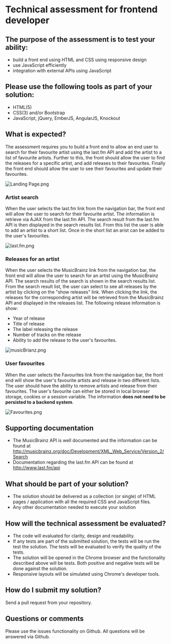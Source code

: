 # Technical assessment for frontend developer

## The purpose of the assessment is to test your ability:
* build a front end using HTML and CSS using responsive design
* use JavaScript efficiently
* integration with external APIs using JavaScript

## Please use the following tools as part of your solution:
* HTML(5)
* CSS(3) and/or Bootstrap
* JavaScript, jQuery, EmberJS, AngularJS, Knockout

## What is expected?
The assessment requires you to build a front end to allow an end user to search for their favourite artist using the last.fm API and add the artist to a list of favourite artists. Further to this, the front should allow the user to find the releases for a specific artist, and add releases to their favourites. Finally the front end should allow the user to see their favourites and update their favourites.

![Landing Page.png](https://bitbucket.org/repo/Ee5ebB/images/2971093355-Landing%20Page.png)

### Artist search
When the user selects the last.fm link from the navigation bar, the front end will allow the user to search for their favourite artist. The information is retrieve via AJAX from the last.fm API. The search result from the last.fm API is then displayed in the search results list. From this list the user is able to add an artist to a short list. Once in the short list an arist can be added to the user's favourites.

![last.fm.png](https://bitbucket.org/repo/Ee5ebB/images/3258966971-last.fm.png)

### Releases for an artist
When the user selects the MusicBrainz link from the navigation bar, the front end will allow the user to search for an artist using the MusicBrainz API. The search results of the search is shown in the search results list. From the search result list, the user can select to see all releases by the artist by clicking on the "show releases" link. When clicking the link, the releases for the corresponding artist will be retrieved from the MusicBrainz API and displayed in the releases list. The following release information is show:
*	Year of release
*	Title of release
*	The label releasing the release
*	Number of tracks on the release
*	Ability to add the release to the user's favourites.

![musicBrianz.png](https://bitbucket.org/repo/Ee5ebB/images/2739184105-musicBrianz.png)

### User favourites
When the user selects the Favourites link from the navigation bar, the front end will show the user's favourite artists and release in two different lists. The user should have the ability to remove artists and release from their favourites. The user's favourite can either be stored in local browser storage, cookies or a session variable. The information **does not need to be persisted to a backend system**.

![Favourites.png](https://bitbucket.org/repo/Ee5ebB/images/4147997301-Favourites.png)

## Supporting documentation
* The MusicBrainz API is well documented and the information can be found at http://musicbrainz.org/doc/Development/XML_Web_Service/Version_2/Search
* Documentation regarding the last.fm API can be found at http://www.last.fm/api

## What should be part of your solution?
* The solution should be delivered as a collection (or single) of HTML pages / application with all the required CSS and JavaScript files.
* Any other documentation needed to execute your solution

## How will the technical assessment be evaluated?
* The code will evaluated for clarity, design and readability.
* If any tests are part of the submitted solution, the tests will be run the test the solution. The tests will be evaluated to verify the quality of the tests.
* The solution will be opened in the Chrome browser and the functionality described above will be tests. Both positive and negative tests will be done against the solution.
* Responsive layouts will be simulated using Chrome's developer tools.

## How do I submit my solution?
Send a pull request from your repository.

## Questions or comments
Please use the issues functionality on Github. All questions will be answered via Github.
